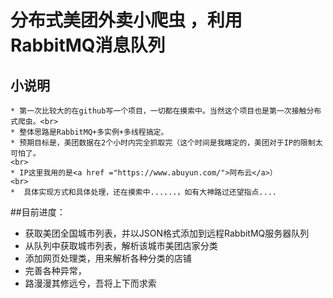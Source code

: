 分布式美团外卖小爬虫 ，利用RabbitMQ消息队列
===
小说明
---
	* 第一次比较大的在github写一个项目，一切都在摸索中。当然这个项目也是第一次接触分布式爬虫。<br>
	* 整体思路是RabbitMQ+多实例+多线程搞定。
	* 预期目标是，美团数据在2个小时内完全抓取完（这个时间是我瞎定的，美团对于IP的限制太可怕了。
	<br>
	* IP这里我用的是<a href ="https://www.abuyun.com/">阿布云</a>）
	<br>
	*  具体实现方式和具体处理，还在摸索中......，如有大神路过还望指点....

##目前进度：

* 获取美团全国城市列表，并以JSON格式添加到远程RabbitMQ服务器队列<br>
* 从队列中获取城市列表，解析该城市美团店家分类<br>
* 添加网页处理类，用来解析各种分类的店铺
* 完善各种异常，
* 路漫漫其修远兮，吾将上下而求索


